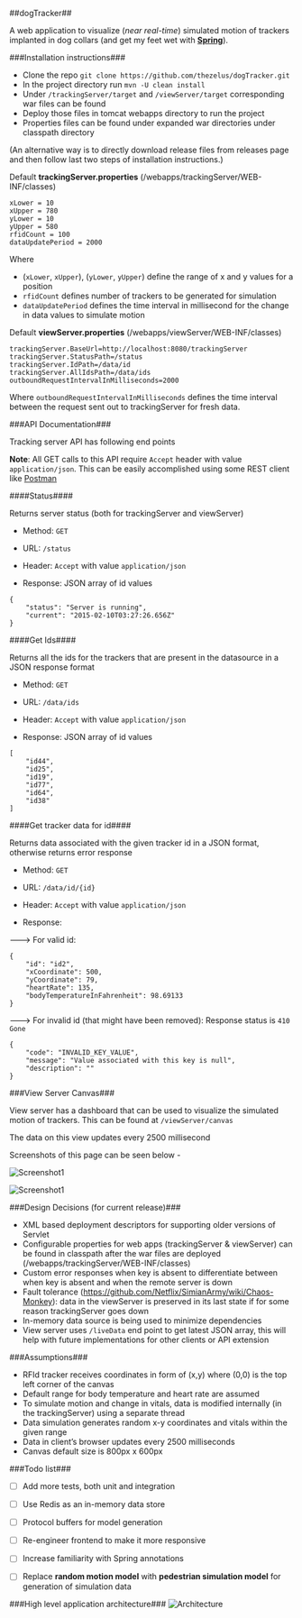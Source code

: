 ##dogTracker##

A web application to visualize (*near real-time*) simulated motion of trackers implanted in dog collars (and get my feet wet with **[Spring](https://spring.io/)**).

###Installation instructions###

- Clone the repo `git clone https://github.com/thezelus/dogTracker.git`
- In the project directory run `mvn -U clean install`
- Under `/trackingServer/target` and `/viewServer/target` corresponding war files can be found
- Deploy those files in tomcat webapps directory to run the project
- Properties files can be found under expanded war directories under classpath directory

(An alternative way is to directly download release files from releases page and then follow last two steps of installation instructions.)

Default **trackingServer.properties** (/webapps/trackingServer/WEB-INF/classes)

```
xLower = 10
xUpper = 780
yLower = 10
yUpper = 580
rfidCount = 100
dataUpdatePeriod = 2000
```
Where 
- (`xLower`, `xUpper`), (`yLower`, `yUpper`) define the range of x and y values for a position 
- `rfidCount` defines number of trackers to be generated for simulation
- `dataUpdatePeriod` defines the time interval in millisecond for the change in data values to simulate motion

Default **viewServer.properties** (/webapps/viewServer/WEB-INF/classes)

```
trackingServer.BaseUrl=http://localhost:8080/trackingServer
trackingServer.StatusPath=/status
trackingServer.IdPath=/data/id
trackingServer.AllIdsPath=/data/ids
outboundRequestIntervalInMilliseconds=2000
```
Where `outboundRequestIntervalInMilliseconds` defines the time interval between the request sent out to trackingServer for fresh data.

###API Documentation###

Tracking server API has following end points

**Note**: All GET calls to this API require `Accept` header with value `application/json`.
This can be easily accomplished using some REST client like [Postman](http://www.getpostman.com)

####Status####

Returns server status (both for trackingServer and viewServer)

- Method: `GET`

- URL: `/status`

- Header: `Accept` with value `application/json`

- Response: JSON array of id values
```
{
    "status": "Server is running",
    "current": "2015-02-10T03:27:26.656Z"
}
```

####Get Ids####

Returns all the ids for the trackers that are present in the datasource in a JSON response format

- Method: `GET`

- URL: `/data/ids`

- Header: `Accept` with value `application/json`

- Response: JSON array of id values
```
[
    "id44",
    "id25",
    "id19",
    "id77",
    "id64",
    "id38"
]
```

####Get tracker data for id####

Returns data associated with the given tracker id in a JSON format, otherwise returns error response

- Method: `GET`

- URL: `/data/id/{id}`

- Header: `Accept` with value `application/json`

- Response: 

---> For valid id:

```
{
    "id": "id2",
    "xCoordinate": 500,
    "yCoordinate": 79,
    "heartRate": 135,
    "bodyTemperatureInFahrenheit": 98.69133
}
```

---> For invalid id (that might have been removed): Response status is `410 Gone`

```
{
    "code": "INVALID_KEY_VALUE",
    "message": "Value associated with this key is null",
    "description": ""
}
```

###View Server Canvas###

View server has a dashboard that can be used to visualize the simulated motion of trackers. This can be found at
`/viewServer/canvas`

The data on this view updates every 2500 millisecond

Screenshots of this page can be seen below -

![Screenshot1](https://github.com/thezelus/dogTracker/blob/master/images/screenshot1.png)

![Screenshot1](https://github.com/thezelus/dogTracker/blob/master/images/screenshot2.png)


###Design Decisions (for current release)###
- XML based deployment descriptors for supporting older versions of Servlet
- Configurable properties for web apps (trackingServer & viewServer) can be found in classpath after the war files are deployed (/webapps/trackingServer/WEB-INF/classes)
- Custom error responses when key is absent to differentiate between when key is absent and when the remote server is down
- Fault tolerance (https://github.com/Netflix/SimianArmy/wiki/Chaos-Monkey): data in the viewServer is preserved in its last state if for some reason trackingServer goes down
- In-memory data source is being used to minimize dependencies
- View server uses `/liveData` end point to get latest JSON array, this will help with future implementations for other clients or API extension

###Assumptions###
- RFId tracker receives coordinates in form of (x,y) where (0,0) is the top left corner of the canvas
- Default range for body temperature and heart rate are assumed
- To simulate motion and change in vitals, data is modified internally (in the trackingServer) using a separate thread
- Data simulation generates random x-y coordinates and vitals within the given range
- Data in client’s browser updates every 2500 milliseconds
- Canvas default size is 800px x 600px

###Todo list###
- [ ] Add more tests, both unit and integration

- [ ] Use Redis as an in-memory data store

- [ ] Protocol buffers for model generation

- [ ] Re-engineer frontend to make it more responsive

- [ ] Increase familiarity with Spring annotations

- [ ] Replace **random motion model** with **pedestrian simulation model** for generation of simulation data


###High level application architecture###
![Architecture](https://github.com/thezelus/dogTracker/blob/master/images/architecture.png)

